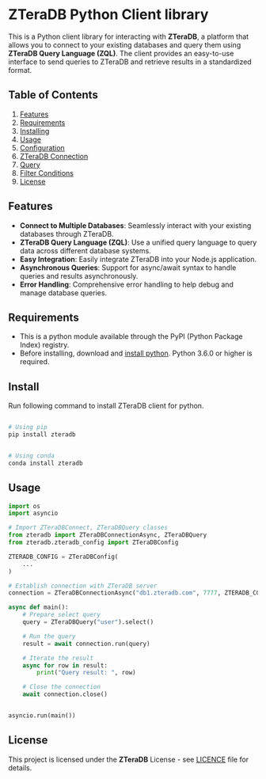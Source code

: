 # ZTeraDB Python Client library
This is a Python client library for interacting with **ZTeraDB**, a platform that allows you to connect to your 
existing databases and query them using **ZTeraDB Query Language (ZQL)**. The client provides an easy-to-use interface 
to send queries to ZTeraDB and retrieve results in a standardized format.

## Table of Contents

1. [Features](#features)
2. [Requirements](#requirements)
3. [Installing](#install)
4. [Usage](#usage)
5. [Configuration](docs/config.md)
6. [ZTeraDB Connection](docs/zteradb-connection.md)
7. [Query](docs/query.md)
8. [Filter Conditions](docs/filter-condition.md)
9. [License](#license)


## **Features**

- **Connect to Multiple Databases**: Seamlessly interact with your existing databases through ZTeraDB.
- **ZTeraDB Query Language (ZQL)**: Use a unified query language to query data across different database systems.
- **Easy Integration**: Easily integrate ZTeraDB into your Node.js application.
- **Asynchronous Queries**: Support for async/await syntax to handle queries and results asynchronously.
- **Error Handling**: Comprehensive error handling to help debug and manage database queries.

## Requirements
- This is a python module available through the PyPI (Python Package Index) registry.
- Before installing, download and [install python](https://www.python.org/downloads/). Python 3.6.0 or higher is required.


## **Install**
Run following command to install ZTeraDB client for python.

```sh

# Using pip
pip install zteradb


# Using conda
conda install zteradb

```

## **Usage**

```python
import os
import asyncio

# Import ZTeraDBConnect, ZTeraDBQuery classes 
from zteradb import ZTeraDBConnectionAsync, ZTeraDBQuery
from zteradb.zteradb_config import ZTeraDBConfig

ZTERADB_CONFIG = ZTeraDBConfig(
    ...
)

# Establish connection with ZTeraDB server
connection = ZTeraDBConnectionAsync("db1.zteradb.com", 7777, ZTERADB_CONFIG)

async def main():
    # Prepare select query
    query = ZTeraDBQuery("user").select()

    # Run the query
    result = await connection.run(query)

    # Iterate the result
    async for row in result:
        print("Query result: ", row)

    # Close the connection
    await connection.close()


asyncio.run(main())

```

## **License**

This project is licensed under the **ZTeraDB** License - see [LICENCE](./LICENCE) file for details.

